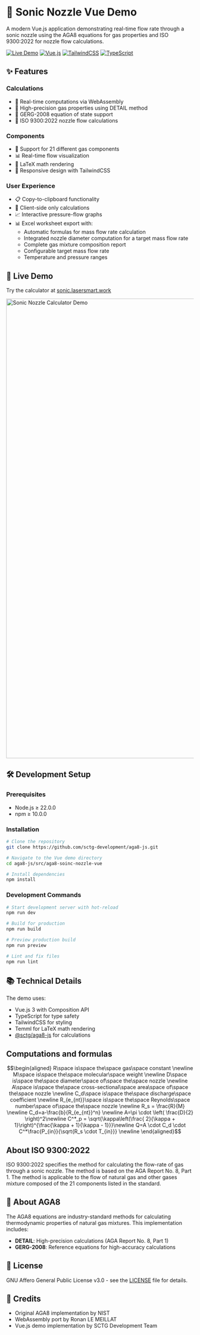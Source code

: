 # 🧮 Sonic Nozzle Vue Demo

A modern Vue.js application demonstrating real-time flow rate through a sonic nozzle using the AGA8 equations for gas properties and ISO 9300:2022 for nozzle flow calculations.

[![Live Demo](https://img.shields.io/badge/demo-live-brightgreen.svg)](https://sonic.lasersmart.work/)
[![Vue.js](https://img.shields.io/badge/vue.js-v3.5-42b883.svg)](https://vuejs.org/)
[![TailwindCSS](https://img.shields.io/badge/tailwindcss-v4.0-38bdf8.svg)](https://tailwindcss.com/)
[![TypeScript](https://img.shields.io/badge/typescript-v5.7-3178c6.svg)](https://www.typescriptlang.org/)

## ✨ Features

### Calculations

- 🚀 Real-time computations via WebAssembly
- 🎯 High-precision gas properties using DETAIL method
- 🧪 GERG-2008 equation of state support
- 💨 ISO 9300:2022 nozzle flow calculations

### Components

- 🧪 Support for 21 different gas components
- 📊 Real-time flow visualization
- 🔢 LaTeX math rendering
- 📱 Responsive design with TailwindCSS

### User Experience

- 📋 Copy-to-clipboard functionality
- 💾 Client-side only calculations
- 📈 Interactive pressure-flow graphs
- 📊 Excel worksheet export with:
  - Automatic formulas for mass flow rate calculation
  - Integrated nozzle diameter computation for a target mass flow rate
  - Complete gas mixture composition report
  - Configurable target mass flow rate
  - Temperature and pressure ranges

## 🌟 Live Demo

Try the calculator at [sonic.lasersmart.work](https://sonic.lasersmart.work/)

<img width="1235" alt="Sonic Nozzle Calculator Demo" src="/public/demo-screenshot.png" />

## 🛠️ Development Setup

### Prerequisites

- Node.js ≥ 22.0.0
- npm ≥ 10.0.0

### Installation

```bash
# Clone the repository
git clone https://github.com/sctg-development/aga8-js.git

# Navigate to the Vue demo directory
cd aga8-js/src/aga8-soinc-nozzle-vue

# Install dependencies
npm install
```

### Development Commands

```bash
# Start development server with hot-reload
npm run dev

# Build for production
npm run build

# Preview production build
npm run preview

# Lint and fix files
npm run lint
```

## 📚 Technical Details

The demo uses:

- Vue.js 3 with Composition API
- TypeScript for type safety
- TailwindCSS for styling
- Temml for LaTeX math rendering
- [@sctg/aga8-js](https://www.npmjs.com/package/@sctg/aga8-js) for calculations

## Computations and formulas

```math
\begin{aligned}
R\space is\space the\space gas\space constant \newline
M\space is\space the\space molecular\space weight \newline
D\space is\space the\space diameter\space of\space the\space nozzle \newline  
A\space is\space the\space cross-sectional\space area\space of\space the\space nozzle \newline
C_d\space is\space the\space discharge\space coefficient \newline
R_{e_{nt}}\space is\space the\space Reynolds\space number\space of\space the\space nozzle \newline
R_s = \frac{R}{M} \newline
C_d=a-\frac{b}{R_{e_{nt}}^n} \newline
A=\pi \cdot \left( \frac{D}{2} \right)^2\newline
C^*_p = \sqrt{\kappa\left(\frac{ 2}{\kappa + 1}\right)^{\frac{\kappa + 1}{\kappa - 1}}}\newline
Q=A \cdot C_d \cdot C^*\frac{P_{in}}{\sqrt{R_s \cdot T_{in}}} \newline
\end{aligned}
```

## About ISO 9300:2022

ISO 9300:2022 specifies the method for calculating the flow-rate of gas through a sonic nozzle. The method is based on the AGA Report No. 8, Part 1. The method is applicable to the flow of natural gas and other gases mixture composed of the 21 components listed in the standard.

## 📖 About AGA8

The AGA8 equations are industry-standard methods for calculating thermodynamic properties of natural gas mixtures. This implementation includes:

- **DETAIL**: High-precision calculations (AGA Report No. 8, Part 1)
- **GERG-2008**: Reference equations for high-accuracy calculations

## 📄 License

GNU Affero General Public License v3.0 - see the [LICENSE](../../LICENSE.md) file for details.

## 🙏 Credits

- Original AGA8 implementation by NIST
- WebAssembly port by Ronan LE MEILLAT
- Vue.js demo implementation by SCTG Development Team
